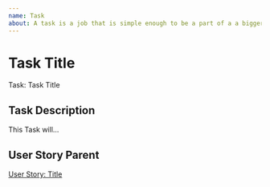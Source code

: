 ```yaml
---
name: Task
about: A task is a job that is simple enough to be a part of a a bigger story, such as an Epic.
---
```


<!-- Issue title should mirror the Task Title. -->

# Task Title

Task: Task Title

## Task Description

This Task will...

## User Story Parent
<!-- The link below should link to its Epic Parent. -->

[User Story: Title](https://github.com/username/repository-name/issues/1)
